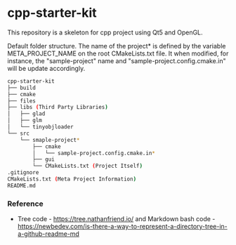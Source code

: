 ﻿cpp-starter-kit
==================

This repository is a skeleton for cpp project using Qt5 and OpenGL.

Default folder structure. The name of the project* is defined by the variable META_PROJECT_NAME on the root CMakeLists.txt file. It when modified, for instance, the "sample-project" name and  "sample-project.config.cmake.in" will be update accordingly.

```bash
cpp-starter-kit
├── build
├── cmake
├── files
├── libs (Third Party Libraries)
│   ├── glad
│   ├── glm
│   └── tinyobjloader
└── src
    └── smaple-project*
        ├── cmake
        │   └── sample-project.config.cmake.in*
        ├── gui
        └── CMakeLists.txt (Project Itself)
.gitignore
CMakeLists.txt (Meta Project Information)
README.md
```

### Reference
- Tree code -  https://tree.nathanfriend.io/ and Markdown bash code - https://newbedev.com/is-there-a-way-to-represent-a-directory-tree-in-a-github-readme-md
